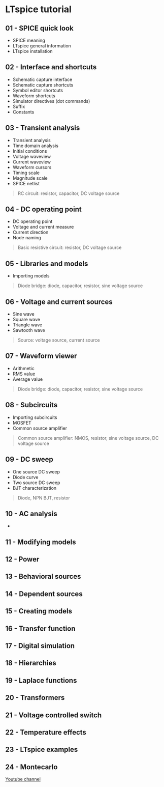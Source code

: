 # LTspice tutorial


## 01 - SPICE quick look

- SPICE meaning
- LTspice general information
- LTspice installation

## 02 - Interface and shortcuts

- Schematic capture interface
- Schematic capture shortcuts
- Symbol editor shortcuts
- Waveform shortcuts
- Simulator directives (dot commands)
- Suffix
- Constants

## 03 - Transient analysis

- Transient analysis
- Time domain analysis
- Initial conditions
- Voltage waveview
- Current waveview
- Waveform cursors
- Timing scale
- Magnitude scale
- SPICE netlist

> RC circuit: resistor, capacitor, DC voltage source

## 04 - DC operating point

- DC operating point
- Voltage and current measure
- Current direction
- Node naming

> Basic resistive circuit: resistor, DC voltage source

## 05 - Libraries and models

- Importing models

> Diode bridge: diode, capacitor, resistor, sine voltage source

## 06 - Voltage and current sources

- Sine wave
- Square wave
- Triangle wave
- Sawtooth wave

> Source: voltage source, current source

## 07 - Waveform viewer

- Arithmetic
- RMS value
- Average value

> Diode bridge: diode, capacitor, resistor, sine voltage source

## 08 - Subcircuits

- Importing subcircuits
- MOSFET
- Common source amplifier

> Common source amplifier: NMOS, resistor, sine voltage source, DC voltage source

## 09 - DC sweep

- One source DC sweep
- Diode curve
- Two source DC sweep
- BJT characterization

> Diode, NPN BJT, resistor

## 10 - AC analysis

- 

## 11 - Modifying models
## 12 - Power
## 13 - Behavioral sources
## 14 - Dependent sources
## 15 - Creating models
## 16 - Transfer function
## 17 - Digital simulation
## 18 - Hierarchies
## 19 - Laplace functions
## 20 - Transformers
## 21 - Voltage controlled switch
## 22 - Temperature effects
## 23 - LTspice examples
## 24 - Montecarlo

[Youtube channel](https://www.youtube.com/channel/UCbDhO_e0nixt0I_4Qvklfyg)
